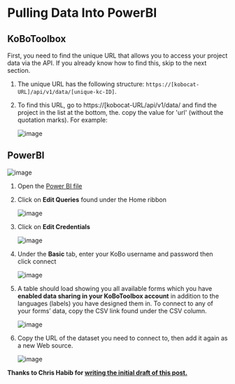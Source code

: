 # Pulling Data Into PowerBI

## KoBoToolbox

First, you need to find the unique URL that allows you to access your project data via the API. If you already know how to find this, skip to the next section.

1. The unique URL has the following structure: `https://[kobocat-URL]/api/v1/data/[unique-kc-ID]`.

2. To find this URL, go to https://[kobocat-URL/api/v1/data/ and find the project in the list at the bottom, the. copy the value for 'url' (without the quotation marks). For example:

    ![image](/images/pulling_data_into_powerbi/kobo_url.png)

## PowerBI

![image](/images/pulling_data_into_powerbi/powerbi.gif)

1. Open the [Power BI file](https://drive.google.com/file/d/1kYUnVjXIU5zFK-Yn43dPqARy-3L8N7xr/view)

2. Click on **Edit Queries** found under the Home ribbon

    ![image](/images/pulling_data_into_powerbi/edit_queries.jpg)

3. Click on **Edit Credentials**

    ![image](/images/pulling_data_into_powerbi/edit_credentials.jpg)

4. Under the **Basic** tab, enter your KoBo username and password then click connect

    ![image](/images/pulling_data_into_powerbi/login.jpg)

5. A table should load showing you all available forms which you have **enabled data sharing in your KoBoToolbox account** in addition to the languages (labels) you have designed them in. To connect to any of your forms’ data, copy the CSV link found under the CSV column.

    ![image](/images/pulling_data_into_powerbi/csv.jpg)

6. Copy the URL of the dataset you need to connect to, then add it again as a new Web source.

    ![image](/images/pulling_data_into_powerbi/url.gif)


**Thanks to Chris Habib for [writing the initial draft of this post.](https://groups.google.com/forum/#!searchin/kobo-users/Re$3A$20Connecting$20Power$20BI$20to$20KoBo%7Csort:date/kobo-users/K-Iyo7A914E/qy47nkCJCwAJ)**
